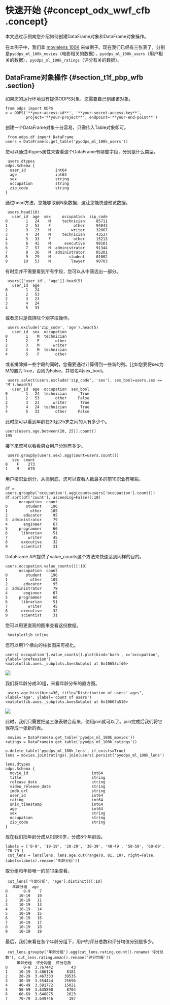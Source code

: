 # 快速开始 {#concept_odx_wwf_cfb .concept}

本文通过示例向您介绍如何创建DataFrame对象和DataFrame对象操作。

在本例子中，我们拿 [movielens 100K](https://grouplens.org/datasets/movielens/100k/) 来做例子。现在我们已经有三张表了，分别是`pyodps_ml_100k_movies`（电影相关的数据），`pyodps_ml_100k_users`（用户相关的数据），`pyodps_ml_100k_ratings`（评分有关的数据）。

## DataFrame对象操作 {#section_t1f_pbp_wfb .section}

如果您的运行环境没有提供ODPS对象，您需要自己创建该对象。

```
from odps import ODPS
o = ODPS('**your-access-id**', '**your-secret-access-key**',
         project='**your-project**', endpoint='**your-end-point**')
```

创建一个DataFrame对象十分容易，只需传入Table对象即可。

```
 from odps.df import DataFrame
users = DataFrame(o.get_table('pyodps_ml_100k_users'))
```

您可以通过dtypes属性来查看这个DataFrame有哪些字段，分别是什么类型。

```
 users.dtypes
odps.Schema {
  user_id             int64
  age                 int64
  sex                 string
  occupation          string
  zip_code            string
}
```

通过head方法，您能够取前N条数据，这让您能快速预览数据。

```
 users.head(10)
   user_id  age  sex     occupation  zip_code
0        1   24    M     technician     85711
1        2   53    F          other     94043
2        3   23    M         writer     32067
3        4   24    M     technician     43537
4        5   33    F          other     15213
5        6   42    M      executive     98101
6        7   57    M  administrator     91344
7        8   36    M  administrator     05201
8        9   29    M        student     01002
9       10   53    M         lawyer     90703
```

有时您并不需要看到所有字段，您可以从中筛选出一部分。

```
 users[['user_id', 'age']].head(5)
   user_id  age
0        1   24
1        2   53
2        3   23
3        4   24
4        5   33
```

或者您只是做排除个别字段操作。

```
 users.exclude('zip_code', 'age').head(5)
   user_id  sex  occupation
0        1    M  technician
1        2    F       other
2        3    M      writer
3        4    M  technician
4        5    F       other
```

或者排除掉一些字段的同时，您需要通过计算得到一些新的列。比如您要将sex为M的置为True，否则为False，并取名叫sex\_bool。

```
 users.select(users.exclude('zip_code', 'sex'), sex_bool=users.sex == 'M').head(5)
   user_id  age  occupation  sex_bool
0        1   24  technician      True
1        2   53       other     False
2        3   23      writer      True
3        4   24  technician      True
4        5   33       other     False
```

此时您可以看到年龄在20到25岁之间的人有多少个。

```
users[users.age.between(20, 25)].count()
195
```

接下来您可以看看男女用户分别有多少。

```
 users.groupby(users.sex).agg(count=users.count())
   sex  count
0    F    273
1    M    670
```

用户按职业划分，从高到底，您可以查看人数最多的前10职业有哪些。

```
df = users.groupby('occupation').agg(count=users['occupation'].count())
df.sort(df['count'], ascending=False)[:10]
      occupation  count
0        student    196
1          other    105
2       educator     95
3  administrator     79
4       engineer     67
5     programmer     66
6      librarian     51
7         writer     45
8      executive     32
9      scientist     31
```

DataFrame API提供了value\_counts这个方法来快速达到同样的目的。

```
users.occupation.value_counts()[:10]
      occupation  count
0        student    196
1          other    105
2       educator     95
3  administrator     79
4       engineer     67
5     programmer     66
6      librarian     51
7         writer     45
8      executive     32
9      scientist     31
```

您可以用更直观的图来查看这份数据。

```
 %matplotlib inline
```

您可以用1个横向的柱状图来可视化。

```
users['occupation'].value_counts().plot(kind='barh', x='occupation', ylabel='prefession')
<matplotlib.axes._subplots.AxesSubplot at 0x10653cfd0>
```

![](http://static-aliyun-doc.oss-cn-hangzhou.aliyuncs.com/assets/img/21173/154285471711729_zh-CN.png)

我们将年龄分成30组，来看年龄分布的直方图。

```
 users.age.hist(bins=30, title="Distribution of users' ages", xlabel='age', ylabel='count of users')
<matplotlib.axes._subplots.AxesSubplot at 0x10667a510>
```

![](http://static-aliyun-doc.oss-cn-hangzhou.aliyuncs.com/assets/img/21173/154285471711730_zh-CN.png)

此时，我们只需要把这三张表联合起来，使用join就可以了。join完成后我们将它保存成一张新的表。

```
 movies = DataFrame(o.get_table('pyodps_ml_100k_movies'))
ratings = DataFrame(o.get_table('pyodps_ml_100k_ratings'))

o.delete_table('pyodps_ml_100k_lens', if_exists=True)
lens = movies.join(ratings).join(users).persist('pyodps_ml_100k_lens')

lens.dtypes
odps.Schema {
  movie_id                            int64
  title                               string
  release_date                        string
  video_release_date                  string
  imdb_url                            string
  user_id                             int64
  rating                              int64
  unix_timestamp                      int64
  age                                 int64
  sex                                 string
  occupation                          string
  zip_code                            string
}
```

现在我们把年龄分成从0到80岁，分成8个年龄段。

```
labels = ['0-9', '10-19', '20-29', '30-39', '40-49', '50-59', '60-69', '70-79']
 cut_lens = lens[lens, lens.age.cut(range(0, 81, 10), right=False, labels=labels).rename('年龄分组')]
```

取分组和年龄唯一的前10条查看。

```
 cut_lens['年龄分组', 'age'].distinct()[:10]
   年龄分组  age
0       0-9    7
1     10-19   10
2     10-19   11
3     10-19   13
4     10-19   14
5     10-19   15
6     10-19   16
7     10-19   17
8     10-19   18
9     10-19   19
```

最后，我们来看在各个年龄分组下，用户的评分总数和评分均值分别是多少。

```
 cut_lens.groupby('年龄分组').agg(cut_lens.rating.count().rename('评分总数'), cut_lens.rating.mean().rename('评分均值'))
     年龄分组  评分均值  评分总数
0       0-9  3.767442        43
1     10-19  3.486126      8181
2     20-29  3.467333     39535
3     30-39  3.554444     25696
4     40-49  3.591772     15021
5     50-59  3.635800      8704
6     60-69  3.648875      2623
7     70-79  3.649746       197
```

